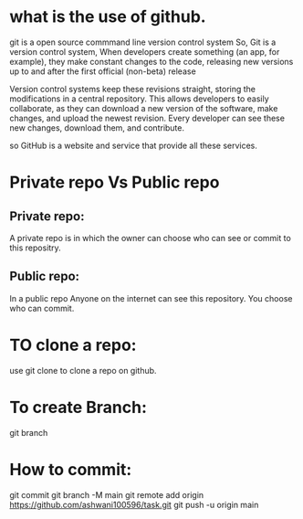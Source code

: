 # what is the use of github.


git is a open source commmand line version control system
So, Git is a version control system,  When developers create something (an app, for example), they make constant changes to the code, releasing new versions up to and after the first official (non-beta) release

Version control systems keep these revisions straight, storing the modifications in a central repository. This allows developers to easily collaborate, as they can download a new version of the software, make changes, and upload the newest revision. Every developer can see these new changes, download them, and contribute.

so GitHub is a website and service that provide all these services.


# Private repo Vs Public repo

## Private repo: 
 A private repo is in which the owner can choose who can see or commit to this repositry.

## Public repo:
In a public repo Anyone on the internet can see this repository. You choose who can commit.

# TO clone a repo:
 use git clone <url> to clone a repo on github.

 # To create Branch:
git branch <new-branch-name>

# How to commit:
git commit <message>
git branch -M main
git remote add origin https://github.com/ashwani100596/task.git
git push -u origin main



 
